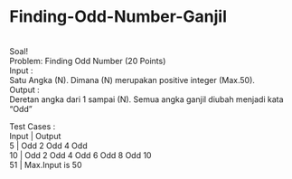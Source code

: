 # Finding-Odd-Number-Ganjil
<br>
Soal!
<br>
Problem:  Finding Odd Number (20 Points) 
<br>
Input : 
<br> 
Satu Angka (N). Dimana (N) merupakan positive integer (Max.50). 
<br>
Output :
<br> 
Deretan angka dari 1 sampai (N). Semua angka ganjil diubah menjadi kata  “Odd” 
<br>

Test Cases : <br>
Input  |  Output<br>
5 	   |  Odd 2 Odd 4 Odd<br>
10 	   |  Odd 2 Odd 4 Odd 6 Odd 8 Odd 10<br>
51 	   |  Max.Input is 50<br>

